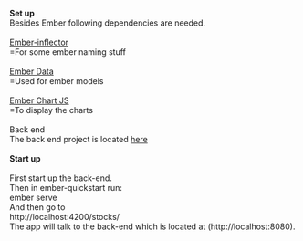 <b>Set up</b><br>
Besides Ember following dependencies are needed. <br>
<br>
[Ember-inflector](https://github.com/stefanpenner/ember-inflector)<br>
=For some ember naming stuff<br>
<br>
[Ember Data](https://github.com/emberjs/data)<br>
=Used for ember models<br>
<br>
[Ember Chart JS](https://github.com/aomran/ember-cli-chart)<br>
=To display the charts<br>
<br>
Back end<br>
The back end project is located [here](https://github.com/metalprogrammer/RubyBackEndStockProject/)<br>
<br>
<b>Start up</b><br>
<br>
First start up the back-end. <br>
Then in ember-quickstart run:<br>
ember serve<br>
And then go to <br>
http://localhost:4200/stocks/<br>
The app will talk to the back-end which is located at (http://localhost:8080). <br>